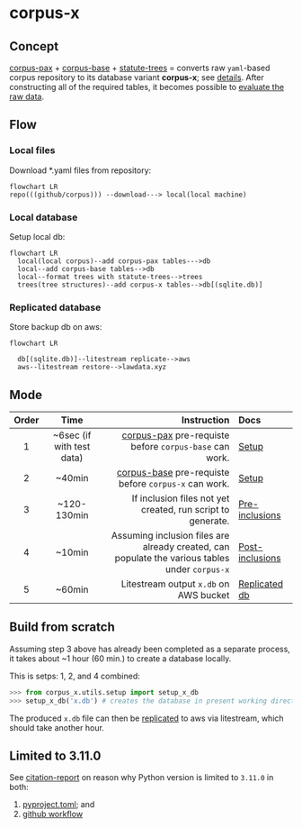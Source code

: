# corpus-x

## Concept

[corpus-pax](https://github.com/justmars/corpus-pax) + [corpus-base](https://github.com/justmars/corpus-base) + [statute-trees](https://github.com/justmars/statute-trees) = converts raw `yaml`-based corpus repository to its database variant **corpus-x**; see [details](notebooks/setup.ipynb). After constructing all of the required tables, it becomes possible to [evaluate the raw data](docs/5-db-evaluate.md).

## Flow

### Local files

Download *.yaml files from repository:

```mermaid
flowchart LR
repo(((github/corpus))) --download---> local(local machine)
```

### Local database

Setup local db:

```mermaid
flowchart LR
  local(local corpus)--add corpus-pax tables--->db
  local--add corpus-base tables-->db
  local--format trees with statute-trees-->trees
  trees(tree structures)--add corpus-x tables-->db[(sqlite.db)]
```

### Replicated database

Store backup db on aws:

```mermaid
flowchart LR

  db[(sqlite.db)]--litestream replicate-->aws
  aws--litestream restore-->lawdata.xyz
```

## Mode

Order | Time | Instruction | Docs
:--:|:--:|--:|:--
1 | ~6sec (if with test data) | [corpus-pax](https://github.com/justmars/corpus-pax#read-me) pre-requiste before `corpus-base` can work. |[Setup](docs/1-setup.md)
2 | ~40min | [corpus-base](https://github.com/justmars/corpus-base#read-me) pre-requiste before `corpus-x` can work. |[Setup](docs/1-setup.md)
3 | ~120-130min | If inclusion files not yet created, run script to generate. |[Pre-inclusions](docs/2-pre-inclusions.md)
4 | ~10min | Assuming inclusion files are already created, can populate the various tables under `corpus-x` | [Post-inclusions](docs/3-post-inclusions.md)
5 | ~60min | Litestream output `x.db` on AWS bucket | [Replicated db](docs/4-aws-replicate.md)

## Build from scratch

Assuming step 3 above has already been completed as a separate process, it takes about ~1 hour (60 min.) to create a database locally.

This is setps: 1, 2, and 4 combined:

```python shell
>>> from corpus_x.utils.setup import setup_x_db
>>> setup_x_db('x.db') # creates the database in present working directory
```

The produced `x.db` file can then be [replicated](docs/4-aws-replicate.md) to aws via litestream, which should take another hour.

## Limited to 3.11.0

See [citation-report](https://github.com/justmars/citation-report) on reason why Python version is limited to `3.11.0` in both:

1. [pyproject.toml](pyproject.toml); and
2. [github workflow](.github/workflows/main.yml)
